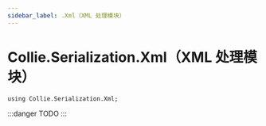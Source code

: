 ```yaml
---
sidebar_label: .Xml（XML 处理模块）
---
```


# Collie.Serialization.Xml（XML 处理模块）

```collie
using Collie.Serialization.Xml;
```

:::danger TODO
:::

